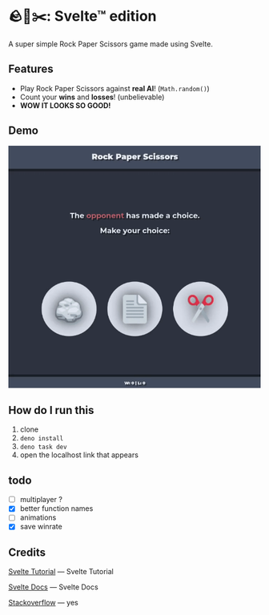 # 🪨📄✂️: Svelte™ edition

A super simple Rock Paper Scissors game made using Svelte.

## Features

- Play Rock Paper Scissors against **real AI**! (`Math.random()`)
- Count your **wins** and **losses**! (unbelievable)
- **WOW IT LOOKS SO GOOD!**

## Demo

![Demo](./demos/demo.gif)

## How do I run this

1. clone
2. `deno install`
3. `deno task dev`
4. open the localhost link that appears

## todo

- [ ] multiplayer ?
- [x] better function names
- [ ] animations
- [x] save winrate

## Credits

[Svelte Tutorial](https://svelte.dev/tutorial/svelte) &mdash; Svelte Tutorial

[Svelte Docs](https://svelte.dev/docs/svelte) &mdash; Svelte Docs

[Stackoverflow](https://stackoverflow.com) &mdash; yes
